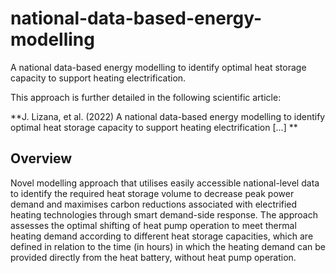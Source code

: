 # national-data-based-energy-modelling

A national data-based energy modelling to identify optimal heat storage capacity to support heating electrification.

This approach is further detailed in the following scientific article: 

  **J. Lizana, et al. (2022) A national data-based energy modelling to identify optimal heat storage capacity to support heating electrification [...] **

## Overview

Novel modelling approach that utilises easily accessible national-level data to identify the required heat storage volume to decrease peak power demand and maximises carbon reductions associated with electrified heating technologies through smart demand-side response. The approach assesses the optimal shifting of heat pump operation to meet thermal heating demand according to different heat storage capacities, which are defined in relation to the time (in hours) in which the heating demand can be provided directly from the heat battery, without heat pump operation. 

